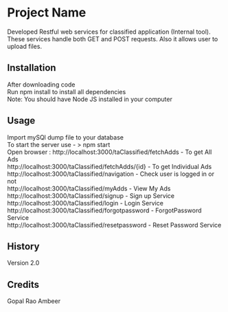# Project Name

Developed Restful web services for classified application (Internal tool).  These services handle both GET and POST requests.  Also it allows user to upload files. 

## Installation

After downloading code <br/>
Run npm install to install all dependencies <br/>
Note: You should have Node JS installed in your computer

## Usage
Import mySQl dump file to your database <br/>
To start the server use - > npm start <br/>
Open browser : 
http://localhost:3000/taClassified/fetchAdds  - To get All Ads </br>
http://localhost:3000/taClassified/fetchAdds/{id} - To get Individual Ads <br/>
http://localhost:3000/taClassified/navigation - Check user is logged in or not <br/>
http://localhost:3000/taClassified/myAdds - View My Ads <br/>
http://localhost:3000/taClassified/signup - Sign up Service<br/>
http://localhost:3000/taClassified/login - Login Service <br/>
http://localhost:3000/taClassified/forgotpassword - ForgotPassword Service <br/>
http://localhost:3000/taClassified/resetpassword - Reset Password Service <br/>


## History

Version 2.0

## Credits

Gopal Rao Ambeer

 
